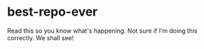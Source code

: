 # best-repo-ever
Read this so you know what's happening.
Not sure if I'm doing this correctly.
We shall see!

